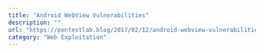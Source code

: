 ```yaml
---
title: "Android WebView Vulnerabilities"
description: ""
url: "https://pentestlab.blog/2017/02/12/android-webview-vulnerabilities/"
category: "Web Exploitation"
---
```

